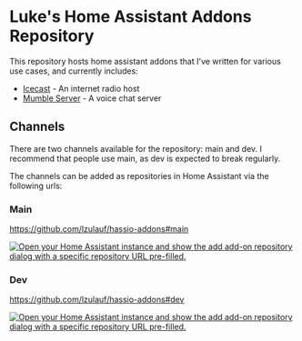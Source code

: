 # Luke's Home Assistant Addons Repository

This repository hosts home assistant addons that I've written for various use cases, and currently includes:
- [Icecast](https://github.com/lzulauf/hassio-addon-icecast/tree/dev) - An internet radio host
- [Mumble Server](https://github.com/lzulauf/hassio-addon-mumble-server/tree/dev) - A voice chat server

## Channels

There are two channels available for the repository: main and dev. I recommend that people use main, as dev is expected to break regularly.

The channels can be added as repositories in Home Assistant via the following urls:

### Main
https://github.com/lzulauf/hassio-addons#main

[![Open your Home Assistant instance and show the add add-on repository dialog with a specific repository URL pre-filled.](https://my.home-assistant.io/badges/supervisor_add_addon_repository.svg)](https://my.home-assistant.io/redirect/supervisor_add_addon_repository/?repository_url=https%3A%2F%2Fgithub.com%2Flzulauf%2Fhassio-addons%23main)

### Dev
https://github.com/lzulauf/hassio-addons#dev

[![Open your Home Assistant instance and show the add add-on repository dialog with a specific repository URL pre-filled.](https://my.home-assistant.io/badges/supervisor_add_addon_repository.svg)](https://my.home-assistant.io/redirect/supervisor_add_addon_repository/?repository_url=https%3A%2F%2Fgithub.com%2Flzulauf%2Fhassio-addons%23dev)